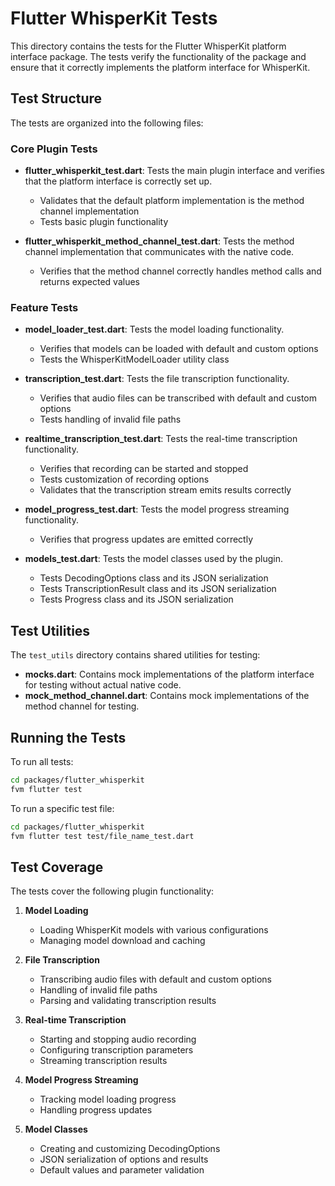 # Flutter WhisperKit Tests

This directory contains the tests for the Flutter WhisperKit platform interface package. The tests verify the functionality of the package and ensure that it correctly implements the platform interface for WhisperKit.

## Test Structure

The tests are organized into the following files:

### Core Plugin Tests

- **flutter_whisperkit_test.dart**: Tests the main plugin interface and verifies that the platform interface is correctly set up.
  - Validates that the default platform implementation is the method channel implementation
  - Tests basic plugin functionality

- **flutter_whisperkit_method_channel_test.dart**: Tests the method channel implementation that communicates with the native code.
  - Verifies that the method channel correctly handles method calls and returns expected values

### Feature Tests

- **model_loader_test.dart**: Tests the model loading functionality.
  - Verifies that models can be loaded with default and custom options
  - Tests the WhisperKitModelLoader utility class

- **transcription_test.dart**: Tests the file transcription functionality.
  - Verifies that audio files can be transcribed with default and custom options
  - Tests handling of invalid file paths

- **realtime_transcription_test.dart**: Tests the real-time transcription functionality.
  - Verifies that recording can be started and stopped
  - Tests customization of recording options
  - Validates that the transcription stream emits results correctly

- **model_progress_test.dart**: Tests the model progress streaming functionality.
  - Verifies that progress updates are emitted correctly

- **models_test.dart**: Tests the model classes used by the plugin.
  - Tests DecodingOptions class and its JSON serialization
  - Tests TranscriptionResult class and its JSON serialization
  - Tests Progress class and its JSON serialization

## Test Utilities

The `test_utils` directory contains shared utilities for testing:

- **mocks.dart**: Contains mock implementations of the platform interface for testing without actual native code.
- **mock_method_channel.dart**: Contains mock implementations of the method channel for testing.

## Running the Tests

To run all tests:

```bash
cd packages/flutter_whisperkit
fvm flutter test
```

To run a specific test file:

```bash
cd packages/flutter_whisperkit
fvm flutter test test/file_name_test.dart
```

## Test Coverage

The tests cover the following plugin functionality:

1. **Model Loading**
   - Loading WhisperKit models with various configurations
   - Managing model download and caching

2. **File Transcription**
   - Transcribing audio files with default and custom options
   - Handling of invalid file paths
   - Parsing and validating transcription results

3. **Real-time Transcription**
   - Starting and stopping audio recording
   - Configuring transcription parameters
   - Streaming transcription results

4. **Model Progress Streaming**
   - Tracking model loading progress
   - Handling progress updates

5. **Model Classes**
   - Creating and customizing DecodingOptions
   - JSON serialization of options and results
   - Default values and parameter validation
